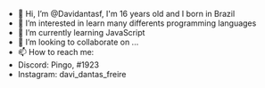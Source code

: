 - 👋 Hi, I’m @Davidantasf, I'm 16 years old and I born in Brazil
- 👀 I’m interested in learn many differents programming languages
- 🌱 I’m currently learning JavaScript
- 💞️ I’m looking to collaborate on ...
- 📫 How to reach me:
- Discord: Pingo, #1923
- Instagram: davi_dantas_freire

<!---
Davidantasf/Davidantasf is a ✨ special ✨ repository because its `README.md` (this file) appears on your GitHub profile.
You can click the Preview link to take a look at your changes.
--->
